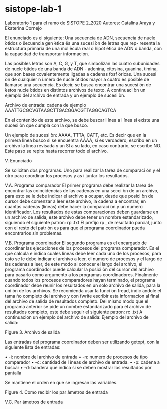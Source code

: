 # sistope-lab-1
Laboratorio 1 para el ramo de SISTOPE 2_2020
Autores: Catalina Araya y Ekaterina Cornejo

El enunciado es el siguiente: 
Una secuencia de ADN, secuencia de nucle ́otidos o  ̈secuencia gen ́etica ̈es una sucesi ́on de letras que rep-
resenta la estructura primaria de una mol ́ecula real o hipot ́etica de ADN o banda, con la capacidad de
transportar informacion.

Las posibles letras son A, C, G, y T, que simbolizan las cuatro subunidades de nucle ́otidos de una banda
de ADN - adenina, citosina, guanina, timina, que son bases covalentemente ligadas a cadenas fosf ́oricas. Una
sucesi ́on de cualquier n ́umero de nucle ́otidos mayor a cuatro es posible de llamarse una secuencia.
Es decir, se busca encontrar una sucesi ́on de  ́estos nucle ́otidos en distintos archivos de texto.
A continuaci ́on un ejemplo del archivo de entrada y un ejemplo de sucesi ́on.

Archivo de entrada: cadena de ejemplo AAATTGCGCVGTAAGCTTGACGGACGTTAGGCAGTCA

En el contenido de este archivo, se debe buscar l ́ınea a l ́ınea si existe una sucesi ́on que cumpla con la que
busco.

Un ejemplo de sucesi ́on: AAAA, TTTA, CATT, etc.
Es decir que en la primera linea busco si se encuentra AAAA, si es verdadero, escribo en un archivo la
linea revisada y un SI a su lado, en caso contrario, se escribe NO. Este paso se repite hasta recorrer todo el
archivo.

V. Enunciado

Se solicitan dos programas. Uno para realizar la tarea de comparaci ́on y el otro para coordinar los
procesos y as ́ı juntar los resultados.

V.A. Programa comparador
El primer programa debe realizar la tarea de encontrar las coincidencias de las cadenas en una secci ́on de
un archivo, para esto se le debe indicar el archivo a ocupar, desde que posici ́on de cursor debe comenzar a
leer este archivo, la cadena a encontrar, en cuantas cadenas (lineas) debe hacer la comparaci ́on y un numero
identificador.
Los resultados de estas comparaciones deben guardarse en un archivo de salida, este archivo debe tener
un nombre estandarizado, siguiendo el siguiente patron:
rp <cadena a buscar> <numero de proceso>.txt
El prefijo rp , de resultado parcial, junto con el resto del patr ́on es para que el programa coordinador
pueda encontrarlos sin problemas.

V.B. Programa coordinador
El segundo programa es el encargado de coordinar las ejecuciones de los procesos del programa comparador.
Es el que calcula e indica cuales lineas debe leer cada uno de los procesos, para esto se le debe indicar
el archivo a leer, el numero de procesos y el largo de las cadenas a leer, de este modo al conocer el largo
del archivo, el programa coordinador puede calcular la posici ́on del cursor del archivo para pasarlo como
argumento a los programas coordinadores.
Finalmente cuando todos los procesos comparadores hayan terminado, el programa coordinador debe
reunir los resultados en un solo archivo de salida, para la uni ́on de los archivos. Se recomienda usar la
funci ́on fread, indic ́andole el tama ̃no completo del archivo y con fwrite escribir esta informacion al final del
archivo de salida de resultados completo.
Del mismo modo que el programa anterior se pide un nombre estandarizado para el archivo de resultados
completo, este debe seguir el siguiente patron:
rc <cadena a buscar>.txt
A continuacion un ejemplo del archivo de salida:
Ejemplo del archivo de salida:

Figure 3. Archivo de salida

Las entradas del programa coordinador deben ser utilizando getopt, con la siguiente lista de entradas:

• -i: nombre del archivo de entrada
• -n: numero de procesos de tipo comparador
• -c: cantidad de l ́ıneas de archivo de entrada.
• -p: cadena a buscar
• -d: bandera que indica si se deben mostrar los resultados por pantalla

Se mantiene el orden en que se ingresan las variables.

Figure 4. Como recibir los par ́ametros de entrada

V.C. Par ́ametros de entrada
